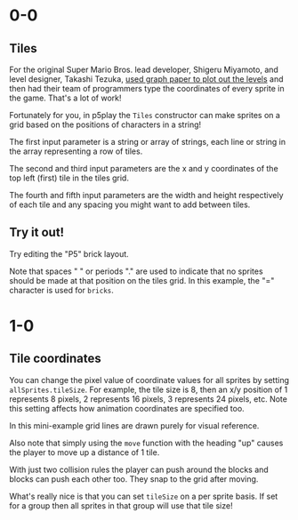 # 0-0

## Tiles

For the original Super Mario Bros. lead developer, Shigeru Miyamoto, and level designer, Takashi Tezuka, [used graph paper to plot out the levels](https://www.youtube.com/watch?v=DLoRd6_a1CI) and then had their team of programmers type the coordinates of every sprite in the game. That's a lot of work!

Fortunately for you, in p5play the `Tiles` constructor can make sprites on a grid based on the positions of characters in a string!

The first input parameter is a string or array of strings, each line or string in the array representing a row of tiles.

The second and third input parameters are the x and y coordinates of the top left (first) tile in the tiles grid.

The fourth and fifth input parameters are the width and height respectively of each tile and any spacing you might want to add between tiles.

## Try it out!

Try editing the "P5" brick layout.

Note that spaces " " or periods "." are used to indicate that no sprites should be made at that position on the tiles grid. In this example, the "=" character is used for `bricks`.

# 1-0

## Tile coordinates

You can change the pixel value of coordinate values for all sprites by setting `allSprites.tileSize`. For example, the tile size is 8, then an x/y position of 1 represents 8 pixels, 2 represents 16 pixels, 3 represents 24 pixels, etc. Note this setting affects how animation coordinates are specified too.

In this mini-example grid lines are drawn purely for visual reference.

Also note that simply using the `move` function with the heading "up" causes the player to move up a distance of 1 tile.

With just two collision rules the player can push around the blocks and blocks can push each other too. They snap to the grid after moving.

What's really nice is that you can set `tileSize` on a per sprite basis. If set for a group then all sprites in that group will use that tile size!
